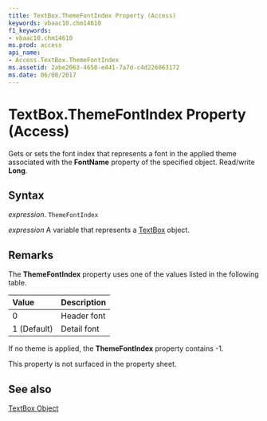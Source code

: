 ```yaml
---
title: TextBox.ThemeFontIndex Property (Access)
keywords: vbaac10.chm14610
f1_keywords:
- vbaac10.chm14610
ms.prod: access
api_name:
- Access.TextBox.ThemeFontIndex
ms.assetid: 2abe2063-4658-e441-7a7d-c4d226063172
ms.date: 06/08/2017
---
```



# TextBox.ThemeFontIndex Property (Access)

Gets or sets the font index that represents a font in the applied theme associated with the  **FontName** property of the specified object. Read/write **Long**.


## Syntax

 _expression_. `ThemeFontIndex`

 _expression_ A variable that represents a [TextBox](./Access.TextBox.md) object.


## Remarks

The  **ThemeFontIndex** property uses one of the values listed in the following table.



|**Value**|**Description**|
|:-----|:-----|
|0|Header font|
|1 (Default)|Detail font|
If no theme is applied, the  **ThemeFontIndex** property contains -1.

This property is not surfaced in the property sheet.


## See also


[TextBox Object](Access.TextBox.md)

